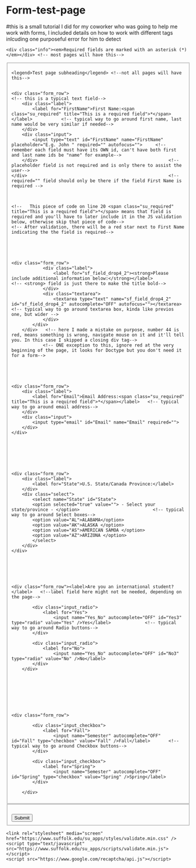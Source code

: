 # Form-test-page

#this is a small tutorial I did for my coworker who was going to help me work with forms, I included details on how to work with different tags inlcuding one purposeful error for him to detect




<script src="https://portalpro.suffolk.edu/forms1util.js?v=14" type="text/javascript"></script>  <!-- Required-->

<div class="error_box inactive"></div>  <!-- Required-->

<form name="main_form" method="post" action="#" novalidate> <!-- replace action="whatever" with action="#", delete onsubmit="whatever" if there's any, write novalidate -->
    <input name="form_id" type="hidden" value="192683">
    <input name="form:names" type="hidden" value="&amp;form_id&amp;form:names&amp;_your_first_name&amp;First Name&amp;Middle Initial&amp;Last Name&amp;Email&amp;Address Line One&amp;Address Line Two&amp;City&amp;State&amp;Country&amp;Zip&amp;Class Year&amp;Prepare a Letter Stating&amp;Additional Information&amp;Student ID&amp;Home Phone&amp;Work Phone&amp;Name&amp;Address Line One_2&amp;Address Line Two_2&amp;City_2&amp;State_2&amp;Country_2&amp;Zip_2&amp;Letter is to be&amp;scaptcha_response&amp;&amp;submit&amp;">
    <!--HIDDEN INPUT, Needed to protect against SPAM!-->
	
	<div class="info"><em>Required fields are marked with an asterisk (*)</em></div> <!-- most pages will have this-->
	
	
<fieldset> <!--mainly used for accessibility reasons-->
	 
	<legend>Test page subheading</legend> <!--not all pages will have this-->
	
	
    <div class="form_row">																												<!-- this is a typical text field-->
        <div class="label">
            <label for="FirstName">First Name:<span class="su_required" title="This is a required field">*</span></label>           <!-- typical way to go around first name, last name would be very similar if needed-->
		</div>               
        <div class="input">
            <input type="text" id="FirstName" name="FirstName" placeholder="E.g. John " required="" autofocus="">     <!--remember each field must have its OWN id, can't have both first and last name ids be "name" for example-->
        </div>                                                  <!-- placeholder field is not required and is only there to assist the user-->
    </div>														<!-- required="" field should only be there if the field First Name is required -->
	
	
	
	<!--   This piece of code on line 20 <span class="su_required" title="This is a required field">*</span> means that field is required and you'll have to later include it in the JS validation below, otherwise skip that piece of code-->
	<!-- After validation, there will be a red star next to First Name indicating the the field is required-->
	
	
	
	
	
	<div class="form_row">
        		<div class="label">
         	   		<label for="sf_field_drop4_2"><strong>Please include additional information below:</strong></label>                  <!-- <strong> field is just there to make the title bold-->
				</div>
        		<div class="textarea">
          			<textarea type="text" name="sf_field_drop4_2" id="sf_field_drop4_2" autocomplete="OFF" autofocus=""></textarea>      <!-- typical way to go around textarea box, kinda like previos one, but wider -->
    			</div>
			</div>
    	</div>   <!-- here I made a mistake on purpose, number 44 is red, means something is wrong, navigate mouse on it and it'll tell you. In this case I skipped a closing div tag-->   
				<!-- ONE exception to this, ignore red at the very beginning of the page, it looks for Doctype but you don't need it for a form-->
	
	
	
	
	
	<div class="form_row">
        <div class="label">
            <label for="Email">Email Address:<span class="su_required" title="This is a required field">*</span></label>   <!-- typical way to go around email address-->
		</div>
        <div class="input">
            <input type="email" id="Email" name="Email" required="">
        </div>
    </div>
	
	
	
	
	
	
	
	<div class="form_row">
		<div class="label">
			<label for="State">U.S. State/Canada Province:</label>
		</div>
		<div class="select">
        	<select name="State" id="State">
			<option selected="true" value=""> - Select your state/province - </option>                            <!-- typical way to go around Select boxes-->
            <option value="AL">ALABAMA</option>
            <option value="AK">ALASKA </option>
            <option value="AS">AMERICAN SAMOA </option>
            <option value="AZ">ARIZONA </option>
			</select>
		</div>
	</div>
	
	
	
	
	
	
	<div class="form_row"><label>Are you an international student?</label>   <!--label field here might not be needed, depending on the page-->
    
    		<div class="input_radio">
    			<label for="Yes">
    				<input name="Yes_No" autocomplete="OFF" id="Yes3" type="radio" value="Yes" />Yes</label>             <!-- typical way to go around Radio buttons-->
    		</div>
			
			<div class="input_radio">
    			<label for="No">
    				<input name="Yes_No" autocomplete="OFF" id="No3" type="radio" value="No" />No</label>
    		</div>
		</div>
	
	
	
	
	
	
	
	
	<div class="form_row">
    
    		<div class="input_checkbox">
    			<label for="Fall">
    				<input name="Semester" autocomplete="OFF" id="Fall" type="checkbox" value="Fall" />Fall</label>       <!-- typical way to go around Checkbox buttons-->
    		</div>
			
			<div class="input_checkbox">
    			<label for="Spring">
    				<input name="Semester" autocomplete="OFF" id="Spring" type="checkbox" value="Spring" />Spring</label>
    		</div>
		
		</div>
	
	
</fieldset>    <!-- Every tag you open has to close with one exception (Ask me about it), you can make multiple fieldset tags throughout the page, use your own judgement, you might want to separate different sections or just keep it one giant fieldset-->
	





<!-- starting from line 130, the validation part begins-->
	
<fieldset>         
        <div>
		 	<input type="text" name="recaptcha-su_fix" id="recaptcha-su_fix" style="visibility: hidden;" />    <!-- lines 130-138 you keep the same for all pages -->
         	<div class="g-recaptcha" data-sitekey="6Lf_71oUAAAAAEa2DgPy0P_TKJQVBRV3LX1nMZNO"/>
		</div>
		<div class="form_row"> 
        	<input name="btnSubmit" id="btnSubmit" type="submit" value="Submit">
        </div>
</fieldset>


	<link rel="stylesheet" media="screen" href="https://www.suffolk.edu/su_apps/styles/validate.min.css" />
    <script type="text/javascript" src="https://www.suffolk.edu/su_apps/scripts/validate.min.js"></script>
	<script src="https://www.google.com/recaptcha/api.js"></script>

  <script type="text/javascript">
  (function() {
    var formName = "third_form"; 														/* form name can be different for each page, check with HTML at the beginning of the form*/
    var formAction = "https://portalpro.suffolk.edu/webas/FormToEmail";
    var formreCaptcha = document.getElementById("recaptcha-su_fix");
    var formSettings = [{
        name: 'FirstName',                                                        /*name field is what the JS will look for to validate, make sure you give each field a different name too*/
        display: 'First Name',													/*display field is what the user will see if he/she skips the required field, form won't submit unless the required field has been filled*/
        rules: 'required'
    },{
        name: 'Email',
		display: 'Email Address',                
        rules: 'valid_email|required'                                       /* Email required field looks slighly diferent, use this rules line for all email fields*/    
    }, {
        name: "recaptcha-su_fix",											
        display: "I'm Not a Robot",											/*lines 159 to 181 are also required for all forms*/
        rules: 'required',
        depends: function() {

            var response = grecaptcha.getResponse();
            if (response.length === 0) {
                formreCaptcha.value = "";
                return true;
            } else {
                formreCaptcha.value = "validated";
                return false;
            }

        }
    }];
    window.su_global.formAction = formAction;
    window.su_global.validateLogic(formName, formSettings);
})();
	</script>
</form>	    

<script type="text/javascript">forms1nameString(document.main_form.elements["form:names"]);</script>	
